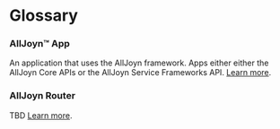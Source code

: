 # Glossary

### AllJoyn&trade; App

An application that uses the AllJoyn framework. Apps either either the 
AllJoyn Core APIs or the AllJoyn Service Frameworks API.
[Learn more][apps-and-routers].


### AllJoyn Router

TBD
[Learn more][apps-and-routers].


[apps-and-routers]: /learn/network-architecture#apps-and-routers
